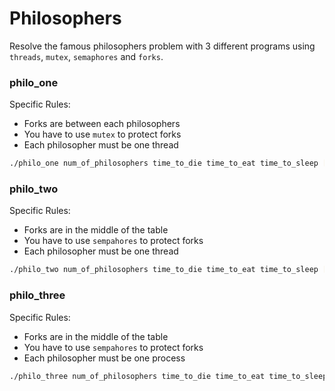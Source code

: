 # Philosophers

Resolve the famous philosophers problem with 3 different programs using ```threads```,
```mutex```, ```semaphores``` and ```forks```.

### philo_one

Specific Rules:

- Forks are between each philosophers
- You have to use ```mutex``` to protect forks
- Each philosopher must be one thread

``` bash
./philo_one num_of_philosophers time_to_die time_to_eat time_to_sleep [max_eat]
```

### philo_two

Specific Rules:

- Forks are in the middle of the table
- You have to use ```sempahores``` to protect forks
- Each philosopher must be one thread

``` bash
./philo_two num_of_philosophers time_to_die time_to_eat time_to_sleep [max_eat]
```

### philo_three

Specific Rules:

- Forks are in the middle of the table
- You have to use ```sempahores``` to protect forks
- Each philosopher must be one process

``` bash
./philo_three num_of_philosophers time_to_die time_to_eat time_to_sleep [max_eat]
```

